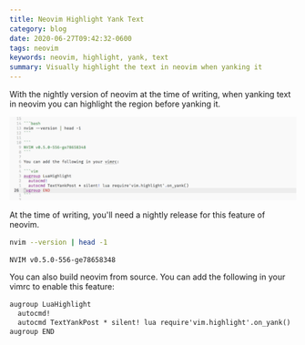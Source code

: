 ```yaml
---
title: Neovim Highlight Yank Text
category: blog
date: 2020-06-27T09:42:32-0600
tags: neovim
keywords: neovim, highlight, yank, text
summary: Visually highlight the text in neovim when yanking it
---
```


With the nightly version of neovim at the time of writing, when yanking text in neovim you can highlight the region before yanking it.

![](./images/vim-highlight.mov.gif)

At the time of writing, you'll need a nightly release for this feature of neovim.

```bash
nvim --version | head -1
```

```
NVIM v0.5.0-556-ge78658348
```

You can also build neovim from source.
You can add the following in your vimrc to enable this feature:

```vim
augroup LuaHighlight
  autocmd!
  autocmd TextYankPost * silent! lua require'vim.highlight'.on_yank()
augroup END
```
